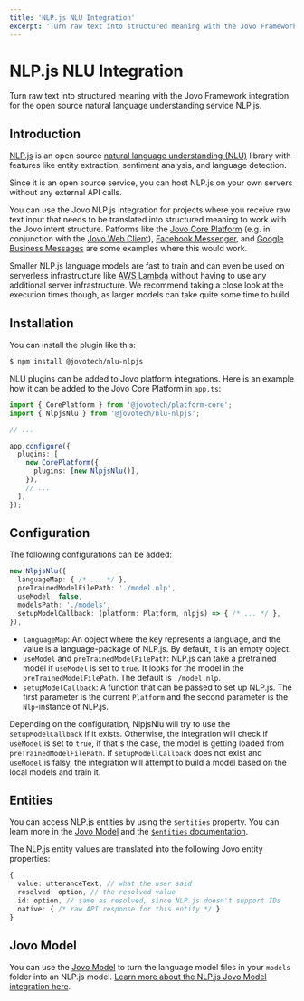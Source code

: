 ```yaml
---
title: 'NLP.js NLU Integration'
excerpt: 'Turn raw text into structured meaning with the Jovo Framework integration for the open source natural language understanding service NLP.js.'
---
```

# NLP.js NLU Integration

Turn raw text into structured meaning with the Jovo Framework integration for the open source natural language understanding service NLP.js.

## Introduction

[NLP.js](https://github.com/axa-group/nlp.js) is an open source [natural language understanding (NLU)](https://www.jovo.tech/marketplace/tag/nlu) library with features like entity extraction, sentiment analysis, and language detection.

Since it is an open source service, you can host NLP.js on your own servers without any external API calls.

You can use the Jovo NLP.js integration for projects where you receive raw text input that needs to be translated into structured meaning to work with the Jovo intent structure. Patforms like the [Jovo Core Platform](https://www.jovo.tech/marketplace/jovo-platform-core) (e.g. in conjunction with the [Jovo Web Client](https://www.jovo.tech/marketplace/jovo-client-web)), [Facebook Messenger](https://www.jovo.tech/marketplace/jovo-platform-facebookmessenger), and [Google Business Messages](https://www.jovo.tech/marketplace/jovo-platform-googlebusiness) are some examples where this would work.

Smaller NLP.js language models are fast to train and can even be used on serverless infrastructure like [AWS Lambda](https://www.jovo.tech/docs/hosting/aws-lambda) without having to use any additional server infrastructure. We recommend taking a close look at the execution times though, as larger models can take quite some time to build.

## Installation

You can install the plugin like this:

```sh
$ npm install @jovotech/nlu-nlpjs
```

NLU plugins can be added to Jovo platform integrations. Here is an example how it can be added to the Jovo Core Platform in `app.ts`:

```typescript
import { CorePlatform } from '@jovotech/platform-core';
import { NlpjsNlu } from '@jovotech/nlu-nlpjs';

// ...

app.configure({
  plugins: [
    new CorePlatform({
      plugins: [new NlpjsNlu()],
    }),
    // ...
  ],
});
```

## Configuration

The following configurations can be added:

```typescript
new NlpjsNlu({
  languageMap: { /* ... */ },
  preTrainedModelFilePath: './model.nlp',
  useModel: false,
  modelsPath: './models',
  setupModelCallback: (platform: Platform, nlpjs) => { /* ... */ },
}),
```

- `languageMap`: An object where the key represents a language, and the value is a language-package of NLP.js. By default, it is an empty object.
- `useModel` and `preTrainedModelFilePath`: NLP.js can take a pretrained model if `useModel` is set to `true`. It looks for the model in the `preTrainedModelFilePath`. The default is `./model.nlp`.
- `setupModelCallback`: A function that can be passed to set up NLP.js. The first parameter is the current `Platform` and the second parameter is the `Nlp`-instance of NLP.js.

Depending on the configuration, NlpjsNlu will try to use the `setupModelCallback` if it exists.
Otherwise, the integration will check if `useModel` is set to `true`, if that's the case, the model is getting loaded from `preTrainedModelFilePath`.
If `setupModellCallback` does not exist and `useModel` is falsy, the integration will attempt to build a model based on the local models and train it.

## Entities

You can access NLP.js entities by using the `$entities` property. You can learn more in the [Jovo Model](https://v4.jovo.tech/docs/models) and the [`$entities` documentation](https://v4.jovo.tech/docs/entities).

The NLP.js entity values are translated into the following Jovo entity properties:

```typescript
{
  value: utteranceText, // what the user said
  resolved: option, // the resolved value
  id: option, // same as resolved, since NLP.js doesn't support IDs
  native: { /* raw API response for this entity */ }
}
```


## Jovo Model

You can use the [Jovo Model](https://www.jovo.tech/marketplace/jovo-model) to turn the language model files in your `models` folder into an NLP.js model. [Learn more about the NLP.js Jovo Model integration here](https://v4.jovo.tech/marketplace/nlu-nlpjs/model).
